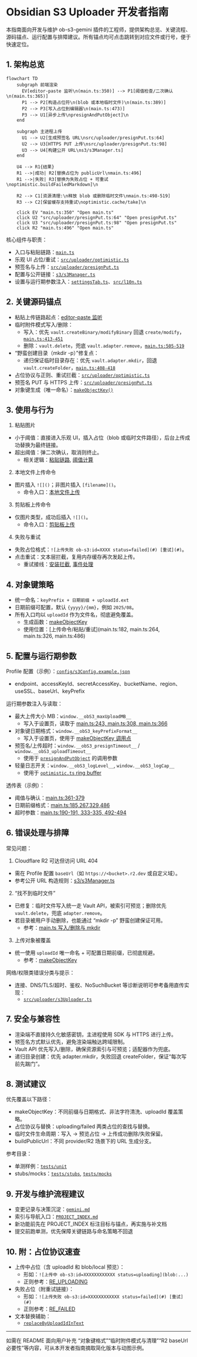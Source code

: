 # Obsidian S3 Uploader 开发者指南

本指南面向开发与维护 ob-s3-gemini 插件的工程师，提供架构总览、关键流程、源码锚点、运行配置与排障建议。所有锚点均可点击跳转到对应文件或行号，便于快速定位。

## 1. 架构总览

```mermaid
flowchart TD
    subgraph 前端渲染
      EV[editor-paste 监听\n(main.ts:350)] --> P1[阈值检查/二次确认\n(main.ts:365)]
      P1 --> P2[构造占位符\n(blob 或本地临时文件)\n(main.ts:389)]
      P2 --> P3[写入占位到编辑器\n(main.ts:473)]
      P3 --> U1[异步上传\npresignAndPutObject]\n
    end

    subgraph 主进程上传
      U1 --> U2[生成预签名 URL\nsrc/uploader/presignPut.ts:64]
      U2 --> U3[HTTPS PUT 上传\nsrc/uploader/presignPut.ts:98]
      U3 --> U4[构建公开 URL\ns3/s3Manager.ts]
    end

    U4 --> R1{结果}
    R1 -->|成功| R2[替换占位为 publicUrl\nmain.ts:496]
    R1 -->|失败| R3[替换为失败占位 + 可重试\noptimistic.buildFailedMarkdown]\n

    R2 --> C1[资源清理:\n释放 blob 或删除临时文件\nmain.ts:498-519]
    R3 --> C2[保留缓存支持重试\noptimistic.cache/take]\n

    click EV "main.ts:350" "Open main.ts"
    click U2 "src/uploader/presignPut.ts:64" "Open presignPut.ts"
    click U3 "src/uploader/presignPut.ts:98" "Open presignPut.ts"
    click R2 "main.ts:496" "Open main.ts"
```

核心组件与职责：
- 入口与粘贴链路：[`main.ts`](main.ts:1)
- 乐观 UI 占位/重试：[`src/uploader/optimistic.ts`](src/uploader/optimistic.ts:1)
- 预签名与上传：[`src/uploader/presignPut.ts`](src/uploader/presignPut.ts:1)
- 配置与公开链接：[`s3/s3Manager.ts`](s3/s3Manager.ts:1)
- 设置与运行期参数注入：[`settingsTab.ts`](settingsTab.ts:1)、[`src/l10n.ts`](src/l10n.ts:1)

## 2. 关键源码锚点

- 粘贴上传链路起点：[editor-paste 监听](main.ts:350)
- 临时附件模式写入/删除：
  - 写入：优先 `vault.createBinary/modifyBinary` 回退 `create/modify`，[`main.ts:413-451`](main.ts:413)
  - 删除：`vault.delete`，兜底 `vault.adapter.remove`，[`main.ts:505-519`](main.ts:505)
- “野蛮创建目录（mkdir -p）”修复点：
  - 递归保证临时目录存在：优先 `vault.adapter.mkdir`，回退 `vault.createFolder`，[`main.ts:408-418`](main.ts:408)
- 占位协议与正则、重试拦截：[`src/uploader/optimistic.ts`](src/uploader/optimistic.ts:1)
- 预签名 PUT 与 HTTPS 上传：[`src/uploader/presignPut.ts`](src/uploader/presignPut.ts:64)
- 对象键生成（唯一命名）：[`makeObjectKey()`](main.ts:58)

## 3. 使用与行为

1) 粘贴图片
- 小于阈值：直接进入乐观 UI，插入占位（blob 或临时文件路径），后台上传成功替换为最终链接。
- 超出阈值：弹二次确认，取消则终止。
  - 相关逻辑：[粘贴链路](main.ts:350), [阈值计算](main.ts:365)

2) 本地文件上传命令
- 图片插入 `![]()`；非图片插入 `[filename]()`。
  - 命令入口：[本地文件上传](main.ts:220)

3) 剪贴板上传命令
- 仅图片类型，成功后插入 `![]()`。
  - 命令入口：[剪贴板上传](main.ts:292)

4) 失败与重试
- 失败占位格式：`![上传失败 ob-s3:id=XXXX status=failed](#) [重试](#)`。
- 点击重试：文本层拦截，复用内存缓存再次发起上传。
  - 重试接线：[安装拦截](main.ts:166), [事件处理](src/uploader/optimistic.ts:183)

## 4. 对象键策略

- 统一命名：`keyPrefix + 日期前缀 + uploadId.ext`
- 日期前缀可配置，默认 `{yyyy}/{mm}`，例如 `2025/08`。
- 所有入口均以 `uploadId` 作为文件名，彻底避免覆盖。
  - 生成函数：[makeObjectKey](main.ts:58)
  - 使用位置：[上传命令/粘贴/重试](main.ts:182, main.ts:264, main.ts:326, main.ts:486)

## 5. 配置与运行期参数

Profile 配置（示例）：[`config/s3Config.example.json`](config/s3Config.example.json:1)
- endpoint、accessKeyId、secretAccessKey、bucketName、region、useSSL、baseUrl、keyPrefix

运行期参数注入与读取：
- 最大上传大小 MB：`window.__obS3_maxUploadMB__`
  - 写入于设置页，读取于 [main.ts:243, main.ts:308, main.ts:366](main.ts:241)
- 对象键日期格式：`window.__obS3_keyPrefixFormat__`
  - 写入于设置页，使用于 [makeObjectKey 调用点](main.ts:182)
- 预签名/上传超时：`window.__obS3_presignTimeout__` / `window.__obS3_uploadTimeout__`
  - 使用于 [`presignAndPutObject`](src/uploader/presignPut.ts:174) 的调用参数
- 轻量日志开关：`window.__obS3_logLevel__`, `window.__obS3_logCap__`
  - 使用于 [`optimistic.ts` ring buffer](src/uploader/optimistic.ts:26)

透传表（示例）：
- 阈值与确认：[main.ts:361-379](main.ts:361)
- 日期前缀格式：[main.ts:185,267,329,486](main.ts:182)
- 超时参数：[main.ts:190-191, 333-335, 492-494](main.ts:186)

## 6. 错误处理与排障

常见问题：
1) Cloudflare R2 可达但访问 URL 404
- 需在 Profile 配置 `baseUrl`（如 `https://<bucket>.r2.dev` 或自定义域）。
- 参考公开 URL 构造规则：[s3/s3Manager.ts](s3/s3Manager.ts:269)

2) “找不到临时文件”
- 已修复：临时文件写入统一走 Vault API，被索引可预览；删除优先 `vault.delete`，兜底 `adapter.remove`。
- 若目录被用户手动删除，也能通过 “mkdir -p” 野蛮创建保证可用。
  - 参考：[main.ts 写入/删除与 mkdir](main.ts:402)

3) 上传对象被覆盖
- 统一使用 `uploadId` 唯一命名 + 可配置日期前缀，已彻底规避。
  - 参考：[makeObjectKey](main.ts:58)

网络/权限类错误分类与提示：
- 连接、DNS/TLS/超时、鉴权、NoSuchBucket 等诊断说明可参考备用直传实现：
  - [`src/uploader/s3Uploader.ts`](src/uploader/s3Uploader.ts:43)

## 7. 安全与兼容性

- 渲染端不直接持久化敏感密钥，主进程使用 SDK 与 HTTPS 进行上传。
- 预签名方式默认优先，避免渲染端触达跨域限制。
- Vault API 优先写入/删除，确保资源索引与可预览；适配器作为兜底。
- 递归目录创建：优先 adapter.mkdir，失败回退 createFolder，保证“每次写前先踹门”。

## 8. 测试建议

优先覆盖以下路径：
- makeObjectKey：不同前缀与日期格式、非法字符清洗、uploadId 覆盖策略。
- 占位协议与替换：uploading/failed 两类占位的查找与替换。
- 临时文件生命周期：写入 → 预览占位 → 上传成功删除/失败保留。
- buildPublicUrl：不同 provider/R2 场景下的 URL 生成分支。

参考目录：
- 单测样例：[`tests/unit`](tests/unit/)
- stubs/mocks：[`tests/stubs`](tests/stubs/), [`tests/mocks`](tests/mocks/)

## 9. 开发与维护流程建议

- 变更记录与决策沉淀：[`gemini.md`](gemini.md:1)
- 索引与导航入口：[`PROJECT_INDEX.md`](PROJECT_INDEX.md:1)
- 新功能前先在 PROJECT_INDEX 标注目标与锚点，再实施与补文档
- 提交前跑单测，优先保障关键链路与命名策略不回退

## 10. 附：占位协议速查

- 上传中占位（含 uploadId 和 blob/local 预览）：
  - 形如：`![上传中 ob-s3:id=XXXXXXXXXXXX status=uploading](blob:...)`
  - 正则参考：[RE_UPLOADING](src/uploader/optimistic.ts:44)
- 失败占位（附重试链接）：
  - 形如：`![上传失败 ob-s3:id=XXXXXXXXXXXX status=failed](#) [重试](#)`
  - 正则参考：[RE_FAILED](src/uploader/optimistic.ts:48)
- 文本替换辅助：
  - [`replaceByUploadIdInText`](src/uploader/optimistic.ts:144)

---

如需在 README 面向用户补充 “对象键格式”“临时附件模式与清理”“R2 baseUrl 必要性”等内容，可从本开发者指南摘取简化版本与动图示例。